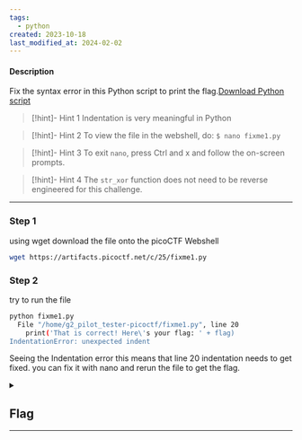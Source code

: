 ```yaml
---
tags:
  - python
created: 2023-10-18
last_modified_at: 2024-02-02
---
```

#### Description

Fix the syntax error in this Python script to print the flag.[Download Python script](https://artifacts.picoctf.net/c/25/fixme1.py)

> [!hint]- Hint 1
>Indentation is very meaningful in Python

> [!hint]- Hint 2
> To view the file in the webshell, do: `$ nano fixme1.py`

> [!hint]- Hint 3
> To exit `nano`, press Ctrl and x and follow the on-screen prompts.

> [!hint]- Hint 4
> The `str_xor` function does not need to be reverse engineered for this challenge.


---

### Step 1
using wget download the file onto the picoCTF Webshell
```bash
wget https://artifacts.picoctf.net/c/25/fixme1.py
```

### Step 2
try to run the file 
```bash
python fixme1.py 
  File "/home/g2_pilot_tester-picoctf/fixme1.py", line 20
    print('That is correct! Here\'s your flag: ' + flag)
IndentationError: unexpected indent
```
Seeing the Indentation error this means that line 20  indentation needs to get fixed. you can fix it with nano and rerun the file to get the flag.

<details>
  <summary><h2>Flag</h2><hr></summary>picoCTF{1nd3nt1ty_cr1515_6a476c8f}
</details>